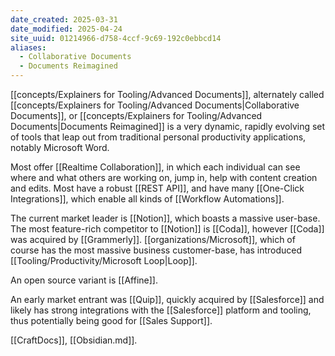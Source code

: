 ```yaml
---
date_created: 2025-03-31
date_modified: 2025-04-24
site_uuid: 01214966-d758-4ccf-9c69-192c0ebbcd14
aliases:
  - Collaborative Documents
  - Documents Reimagined
---
```


[[concepts/Explainers for Tooling/Advanced Documents]], alternately called [[concepts/Explainers for Tooling/Advanced Documents|Collaborative Documents]], or [[concepts/Explainers for Tooling/Advanced Documents|Documents Reimagined]] is a very dynamic, rapidly evolving set of tools that leap out from traditional personal productivity applications, notably Microsoft Word.  

Most offer [[Realtime Collaboration]], in which each individual can see where and what others are working on, jump in, help with content creation and edits.  Most have a robust [[REST API]], and have many [[One-Click Integrations]], which enable all kinds of [[Workflow Automations]].  

The current market leader is [[Notion]], which boasts a massive user-base.  The most feature-rich competitor to [[Notion]] is [[Coda]], however [[Coda]] was acquired by [[Grammerly]].  [[organizations/Microsoft]], which of course has the most massive business customer-base, has introduced [[Tooling/Productivity/Microsoft Loop|Loop]]. 

An open source variant is [[Affine]].

An early market entrant was [[Quip]], quickly acquired by [[Salesforce]] and likely has strong integrations with the [[Salesforce]] platform and tooling, thus potentially being good for [[Sales Support]]. 

[[CraftDocs]], [[Obsidian.md]].
